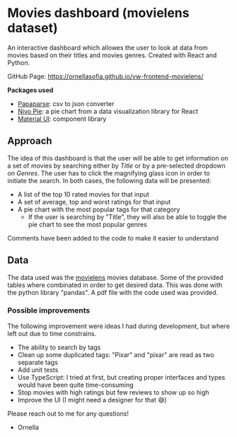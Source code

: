 # Movies dashboard (movielens dataset)

An interactive dashboard which allowes the user to look at data from movies based on their titles and movies genres. Created with React and Python.

GitHub Page: https://ornellasofia.github.io/vw-frontend-movielens/

**Packages used**
- [Papaparse](https://pages.github.com/): csv to json converter
- [Nivo Pie](https://www.npmjs.com/package/@nivo/pie): a pie chart from a data visualization library for React
- [Material UI](https://github.com/mui/material-ui): component library

## Approach

The idea of this dashboard is that the user will be able to get information on a set of movies by searching either by *Title* or by a pre-selected dropdown on *Genres*. The user has to click the magnifying glass icon in order to initiate the search.
In both cases, the following data will be presented:
- A list of the top 10 rated movies for that input
- A set of average, top and worst ratings for that input
- A pie chart with the most popular tags for that category
    - If the user is searching by "Title", they will also be able to toggle the pie chart to see the most popular genres

Comments have been added to the code to make it easier to understand

## Data

The data used was the [movielens](http://files.grouplens.org/datasets/movielens/ml-latest-small-README.html) movies database.
Some of the provided tables where combinated in order to get desired data. This was done with the python library "pandas". A pdf file with the code used was provided.

### Possible improvements

The following improvement were ideas I had during development, but where left out due to time constrains.

- The ability to search by tags
- Clean up some duplicated tags: "Pixar" and "pixar" are read as two separate tags
- Add unit tests
- Use TypeScript: I tried at first, but creating proper interfaces and types would have been quite time-consuming
- Stop movies with high ratings but few reviews to show up so high
- Improve the UI (I might need a designer for that :sweat_smile:)

Please reach out to me for any questions!
- Ornella

